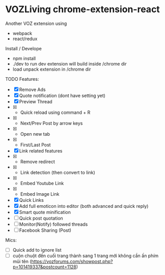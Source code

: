 # VOZLiving chrome-extension-react
Another VOZ extension using
- webpack
- react/redux

Install / Develope
- npm install
- ./dev to run dev extension will build inside /chrome dir
- load unpack extension in /chrome dir

TODO Features:
- [X] Remove Ads
- [X] Quote notification (dont have setting yet)
- [X] Preview Thread
- [x] +   Quick reload using command + R
- [x] +   Next/Prev Post by arrow keys
- [x] +   Open new tab
- [x] +   First/Last Post
- [x] Link related features
- [x] +   Remove redirect
- [x] +   Link detection (then convert to link)
- [x] +   Embed Youtube Link
- [x] +   Embed Image Link
- [x] Quick Links
- [x] Add full emoticon into editor (both advanced and quick reply)
- [x] Smart quote minification
- [ ] Quick post quotation
- [ ] Monitor(Notify) followed threads
- [ ] Facebook Sharing (Post)

Mics:
- [ ] Quick add to ignore list
- [ ] cuộn chuột đến cuối trang thành sang 1 trang mới không cần ấn phím mũi tên (https://vozforums.com/showpost.php?p=101419337&postcount=1128)
